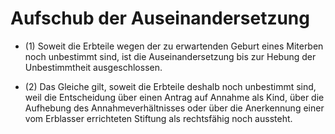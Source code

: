 # Aufschub der Auseinandersetzung

- (1) Soweit die Erbteile wegen der zu erwartenden Geburt eines Miterben noch unbestimmt sind, ist die Auseinandersetzung bis zur Hebung der Unbestimmtheit ausgeschlossen.

- (2) Das Gleiche gilt, soweit die Erbteile deshalb noch unbestimmt sind, weil die Entscheidung über einen Antrag auf Annahme als Kind, über die Aufhebung des Annahmeverhältnisses oder über die Anerkennung einer vom Erblasser errichteten Stiftung als rechtsfähig noch aussteht.

